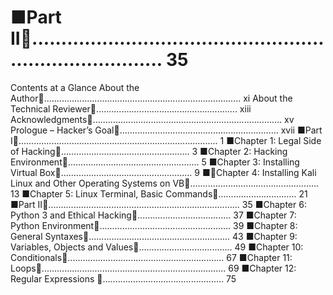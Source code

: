 # ■Part II............................................................................ 35

Contents at a Glance
About the Author.............................................................................. xi
About the Technical Reviewer........................................................ xiii
Acknowledgments........................................................................... xv
Prologue – Hacker’s Goal............................................................... xvii
■Part I............................................................................... 1
■Chapter 1: Legal Side of Hacking................................................... 3
■Chapter 2: Hacking Environment.................................................... 5
■Chapter 3: Installing Virtual Box.................................................... 9
■Chapter 4: Installing Kali Linux and
Other Operating Systems on VB................................................... 13
■Chapter 5: Linux Terminal, Basic Commands............................... 21
■Part II............................................................................ 35
■Chapter 6: Python 3 and Ethical Hacking..................................... 37
■Chapter 7: Python Environment.................................................... 39
■Chapter 8: General Syntaxes........................................................ 43
■Chapter 9: Variables, Objects and Values..................................... 49
■Chapter 10: Conditionals.............................................................. 67
■Chapter 11: Loops......................................................................... 69
■Chapter 12: Regular Expressions ................................................ 75

